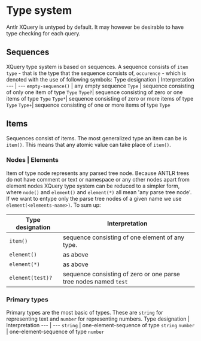 # Type system

Antlr XQuery is untyped by default.
It may however be desirable to have type checking for each query.


## Sequences
XQuery type system is based on sequences. A sequence consists of
`item type` - that is the type that the sequence consists of,
`occurence` - which is denoted with the use of following symbols:
Type designation | Interpretation
--- | ---
`empty-sequence()` | any empty sequence
`Type` | sequence consisting of only one item of type `Type`
`Type?`| sequence consisting of zero or one items of type `Type`
`Type*`| sequence consisting of zero or more items of type `Type`
`Type+`| sequence consisting of one or more items of type `Type`

## Items
Sequences consist of items.
The most generalized type an item can be is `item()`. This means that any atomic value can take place of `item()`.

### Nodes | Elements
Item of type node represents any parsed tree node.
Because ANTLR trees do not have comment or text or namespace or any
other nodes apart from element nodes XQuery type system can be reduced to
a simpler form, where `node()` and `element()` and `element(*)` all mean 'any parse tree node'.
If we want to entype only the parse tree nodes of a given name we use `element(<elements-name>)`.
To sum up:

Type designation | Interpretation
--- | ---
`item()` | sequence consisting of one element of any type.
`element()` | as above
`element(*)` | as above
`element(test)?`| sequence consisting of zero or one parse tree nodes named `test`

### Primary types
Primary types are the most basic of types. These are `string` for representing text
and `number` for representing numbers.
Type designation | Interpretation
--- | ---
`string` | one-element-sequence of type `string`
`number` | one-element-sequence of type `number`

###


